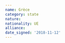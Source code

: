 ```yaml
---
name: Grèce
category: state
nature: 
nationality: UE
alliance: 
date_signed: '2018-11-12'
---
```

    